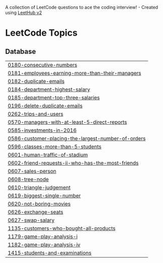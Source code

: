 A collection of LeetCode questions to ace the coding interview! - Created using [LeetHub v2](https://github.com/arunbhardwaj/LeetHub-2.0)
<!---LeetCode Topics Start-->
# LeetCode Topics
## Database
|  |
| ------- |
| [0180-consecutive-numbers](https://github.com/BhanuPrakash000/Leetcode_Problems/tree/master/0180-consecutive-numbers) |
| [0181-employees-earning-more-than-their-managers](https://github.com/BhanuPrakash000/Leetcode_Problems/tree/master/0181-employees-earning-more-than-their-managers) |
| [0182-duplicate-emails](https://github.com/BhanuPrakash000/Leetcode_Problems/tree/master/0182-duplicate-emails) |
| [0184-department-highest-salary](https://github.com/BhanuPrakash000/Leetcode_Problems/tree/master/0184-department-highest-salary) |
| [0185-department-top-three-salaries](https://github.com/BhanuPrakash000/Leetcode_Problems/tree/master/0185-department-top-three-salaries) |
| [0196-delete-duplicate-emails](https://github.com/BhanuPrakash000/Leetcode_Problems/tree/master/0196-delete-duplicate-emails) |
| [0262-trips-and-users](https://github.com/BhanuPrakash000/Leetcode_Problems/tree/master/0262-trips-and-users) |
| [0570-managers-with-at-least-5-direct-reports](https://github.com/BhanuPrakash000/Leetcode_Problems/tree/master/0570-managers-with-at-least-5-direct-reports) |
| [0585-investments-in-2016](https://github.com/BhanuPrakash000/Leetcode_Problems/tree/master/0585-investments-in-2016) |
| [0586-customer-placing-the-largest-number-of-orders](https://github.com/BhanuPrakash000/Leetcode_Problems/tree/master/0586-customer-placing-the-largest-number-of-orders) |
| [0596-classes-more-than-5-students](https://github.com/BhanuPrakash000/Leetcode_Problems/tree/master/0596-classes-more-than-5-students) |
| [0601-human-traffic-of-stadium](https://github.com/BhanuPrakash000/Leetcode_Problems/tree/master/0601-human-traffic-of-stadium) |
| [0602-friend-requests-ii-who-has-the-most-friends](https://github.com/BhanuPrakash000/Leetcode_Problems/tree/master/0602-friend-requests-ii-who-has-the-most-friends) |
| [0607-sales-person](https://github.com/BhanuPrakash000/Leetcode_Problems/tree/master/0607-sales-person) |
| [0608-tree-node](https://github.com/BhanuPrakash000/Leetcode_Problems/tree/master/0608-tree-node) |
| [0610-triangle-judgement](https://github.com/BhanuPrakash000/Leetcode_Problems/tree/master/0610-triangle-judgement) |
| [0619-biggest-single-number](https://github.com/BhanuPrakash000/Leetcode_Problems/tree/master/0619-biggest-single-number) |
| [0620-not-boring-movies](https://github.com/BhanuPrakash000/Leetcode_Problems/tree/master/0620-not-boring-movies) |
| [0626-exchange-seats](https://github.com/BhanuPrakash000/Leetcode_Problems/tree/master/0626-exchange-seats) |
| [0627-swap-salary](https://github.com/BhanuPrakash000/Leetcode_Problems/tree/master/0627-swap-salary) |
| [1135-customers-who-bought-all-products](https://github.com/BhanuPrakash000/Leetcode_Problems/tree/master/1135-customers-who-bought-all-products) |
| [1179-game-play-analysis-i](https://github.com/BhanuPrakash000/Leetcode_Problems/tree/master/1179-game-play-analysis-i) |
| [1182-game-play-analysis-iv](https://github.com/BhanuPrakash000/Leetcode_Problems/tree/master/1182-game-play-analysis-iv) |
| [1415-students-and-examinations](https://github.com/BhanuPrakash000/Leetcode_Problems/tree/master/1415-students-and-examinations) |
<!---LeetCode Topics End-->